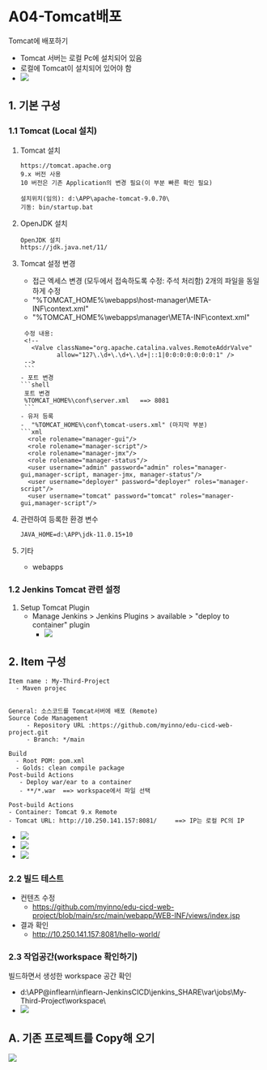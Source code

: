 <style>
.burk {
    background-color: red;
    color: yellow;
    display:inline-block;
}
</style>


# A04-Tomcat배포
Tomcat에 배포하기
- Tomcat 서버는 로컬 Pc에 설치되어 있음
- 로컬에 Tomcat이 설치되어 있어야 함
- ![](images/A04-TargetMap.png)

## 1. 기본 구성

### 1.1 Tomcat (Local 설치)
1. Tomcat 설치
    ```shell
    https://tomcat.apache.org
    9.x 버전 사용 
    10 버전은 기존 Application의 변경 필요(이 부분 빠른 확인 필요)   
   
    설치위치(임의): d:\APP\apache-tomcat-9.0.70\
    기동: bin/startup.bat
    ```
2. OpenJDK 설치
    ```shell
    OpenJDK 설치 
    https://jdk.java.net/11/
    ```
3. Tomcat 설정 변경
   -  접근 엑세스 변경  (모두에서 접속하도록 수정: 주석 처리함)   2개의 파일을 동일하게 수정
     - "%TOMCAT_HOME%\webapps\host-manager\META-INF\context.xml"
     - "%TOMCAT_HOME%\webapps\manager\META-INF\context.xml"

      ```shell   
       수정 내용:
       <!--
         <Valve className="org.apache.catalina.valves.RemoteAddrValve"
                allow="127\.\d+\.\d+\.\d+|::1|0:0:0:0:0:0:0:1" />
       -->
       ``` 
   - 포트 변경
      ```shell
       포트 변경 
       %TOMCAT_HOME%\conf\server.xml   ==> 8081
       ```
   - 유저 등록
     -  "%TOMCAT_HOME%\conf\tomcat-users.xml" (마지막 부분)
      ```xml
        <role rolename="manager-gui"/>
        <role rolename="manager-script"/>
        <role rolename="manager-jmx"/>
        <role rolename="manager-status"/>
        <user username="admin" password="admin" roles="manager-gui,manager-script, manager-jmx, manager-status"/>
        <user username="deployer" password="deployer" roles="manager-script"/>
        <user username="tomcat" password="tomcat" roles="manager-gui,manager-script"/>
      ```

4. 관련하여 등록한 환경 변수
    ```shell
    JAVA_HOME=d:\APP\jdk-11.0.15+10
    
    ```
5. 기타
   -  webapps

### 1.2 Jenkins Tomcat 관련 설정
1. Setup Tomcat Plugin
   - Manage Jenkins > Jenkins Plugins > available > "deploy to container" plugin
     - ![](images/A04-pluginDeploy.png)

## 2. Item 구성

```shell
Item name : My-Third-Project
  - Maven projec


General: 소스코드를 Tomcat서버에 배포 (Remote)
Source Code Management
     - Repository URL :https://github.com/myinno/edu-cicd-web-project.git
     - Branch: */main  

Build
  - Root POM: pom.xml
  - Golds: clean compile package
Post-build Actions
   - Deploy war/ear to a container
   - **/*.war  ==> workspace에서 파일 선택

Post-build Actions
- Container: Tomcat 9.x Remote 
- Tomcat URL: http://10.250.141.157:8081/     ==> IP는 로컬 PC의 IP
```
- ![](images/A04-TomcatConfidential.png)
- ![](images/A04-TomcatDeploySet.png)
- ![](images/A04-ServerConfig.png) 
      
### 2.2 빌드 테스트

- 컨텐츠 수정
  - https://github.com/myinno/edu-cicd-web-project/blob/main/src/main/webapp/WEB-INF/views/index.jsp
- 결과 확인
  - http://10.250.141.157:8081/hello-world/

### 2.3 작업공간(workspace 확인하기)

빌드하면서 생성한 workspace 공간 확인
-  d:\APP\@inflearn\inflearn-JenkinsCICD\jenkins_SHARE\var\jobs\My-Third-Project\workspace\
- ![](images/A04-workspace.png)
## A. 기존 프로젝트를 Copy해 오기
![](images/A04_CopyProject.png)